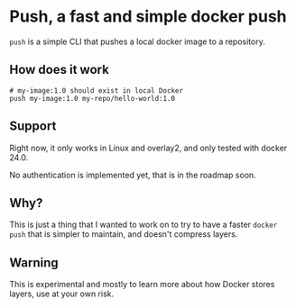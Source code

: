 # Push, a fast and simple docker push
`push` is a simple CLI that pushes a local docker image to a repository.


## How does it work
```
# my-image:1.0 should exist in local Docker
push my-image:1.0 my-repo/hello-world:1.0
```

## Support
Right now, it only works in Linux and overlay2, and only tested with docker 24.0.

No authentication is implemented yet, that is in the roadmap soon.

## Why?
This is just a thing that I wanted to work on to try to have a 
faster `docker push` that is simpler to maintain, and doesn't 
compress layers.

## Warning
This is experimental and mostly to learn more about how Docker stores layers, use at your own risk.
